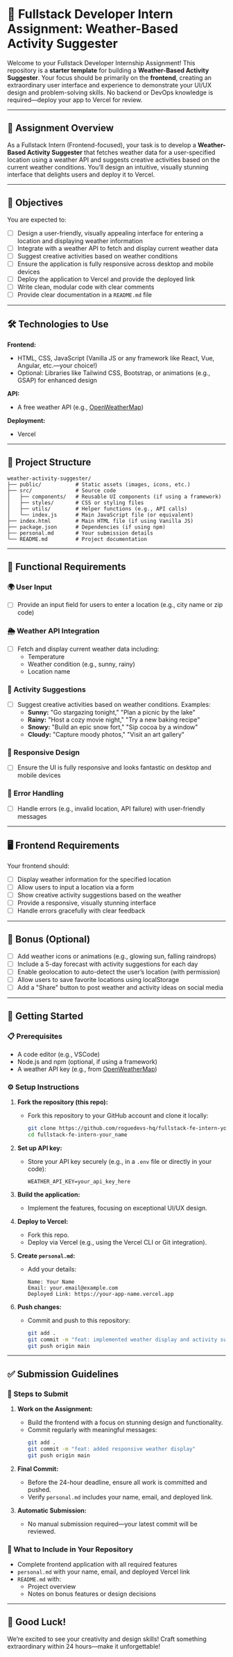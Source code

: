 # 🚀 Fullstack Developer Intern Assignment: Weather-Based Activity Suggester

Welcome to your Fullstack Developer Internship Assignment! This repository is a **starter template** for building a **Weather-Based Activity Suggester**. Your focus should be primarily on the **frontend**, creating an extraordinary user interface and experience to demonstrate your UI/UX design and problem-solving skills. No backend or DevOps knowledge is required—deploy your app to Vercel for review.

---

## 📌 Assignment Overview

As a Fullstack Intern (Frontend-focused), your task is to develop a **Weather-Based Activity Suggester** that fetches weather data for a user-specified location using a weather API and suggests creative activities based on the current weather conditions. You’ll design an intuitive, visually stunning interface that delights users and deploy it to Vercel.

---

## 🎯 Objectives

You are expected to:

- [ ] Design a user-friendly, visually appealing interface for entering a location and displaying weather information
- [ ] Integrate with a weather API to fetch and display current weather data
- [ ] Suggest creative activities based on weather conditions
- [ ] Ensure the application is fully responsive across desktop and mobile devices
- [ ] Deploy the application to Vercel and provide the deployed link
- [ ] Write clean, modular code with clear comments
- [ ] Provide clear documentation in a `README.md` file

---

## 🛠️ Technologies to Use

**Frontend:**

- HTML, CSS, JavaScript (Vanilla JS or any framework like React, Vue, Angular, etc.—your choice!)
- Optional: Libraries like Tailwind CSS, Bootstrap, or animations (e.g., GSAP) for enhanced design

**API:**

- A free weather API (e.g., [OpenWeatherMap](https://openweathermap.org/))

**Deployment:**

- Vercel

---

## 📁 Project Structure

```
weather-activity-suggester/
├── public/           # Static assets (images, icons, etc.)
├── src/              # Source code
│   ├── components/   # Reusable UI components (if using a framework)
│   ├── styles/       # CSS or styling files
│   ├── utils/        # Helper functions (e.g., API calls)
│   └── index.js      # Main JavaScript file (or equivalent)
├── index.html        # Main HTML file (if using Vanilla JS)
├── package.json      # Dependencies (if using npm)
├── personal.md       # Your submission details
└── README.md         # Project documentation
```

---

## 🔧 Functional Requirements

### 🌍 User Input

- [ ] Provide an input field for users to enter a location (e.g., city name or zip code)

### 🌦️ Weather API Integration

- [ ] Fetch and display current weather data including:
  - Temperature
  - Weather condition (e.g., sunny, rainy)
  - Location name

### 🎉 Activity Suggestions

- [ ] Suggest creative activities based on weather conditions. Examples:
  - **Sunny:** "Go stargazing tonight," "Plan a picnic by the lake"
  - **Rainy:** "Host a cozy movie night," "Try a new baking recipe"
  - **Snowy:** "Build an epic snow fort," "Sip cocoa by a window"
  - **Cloudy:** "Capture moody photos," "Visit an art gallery"

### 📱 Responsive Design

- [ ] Ensure the UI is fully responsive and looks fantastic on desktop and mobile devices

### 🚨 Error Handling

- [ ] Handle errors (e.g., invalid location, API failure) with user-friendly messages

---

## 🖥️ Frontend Requirements

Your frontend should:

- [ ] Display weather information for the specified location
- [ ] Allow users to input a location via a form
- [ ] Show creative activity suggestions based on the weather
- [ ] Provide a responsive, visually stunning interface
- [ ] Handle errors gracefully with clear feedback

---

## 🧪 Bonus (Optional)

- [ ] Add weather icons or animations (e.g., glowing sun, falling raindrops)
- [ ] Include a 5-day forecast with activity suggestions for each day
- [ ] Enable geolocation to auto-detect the user’s location (with permission)
- [ ] Allow users to save favorite locations using localStorage
- [ ] Add a "Share" button to post weather and activity ideas on social media

---

## 🚀 Getting Started

### 📋 Prerequisites

- A code editor (e.g., VSCode)
- Node.js and npm (optional, if using a framework)
- A weather API key (e.g., from [OpenWeatherMap](https://openweathermap.org/))

### ⚙️ Setup Instructions

1. **Fork the repository (this repo):**

   - Fork this repository to your GitHub account and clone it locally:
     ```bash
     git clone https://github.com/roguedevs-hq/fullstack-fe-intern-your_name.git
     cd fullstack-fe-intern-your_name
     ```

2. **Set up API key:**

   - Store your API key securely (e.g., in a `.env` file or directly in your code):
     ```
     WEATHER_API_KEY=your_api_key_here
     ```

3. **Build the application:**

   - Implement the features, focusing on exceptional UI/UX design.

4. **Deploy to Vercel:**

   - Fork this repo.
   - Deploy via Vercel (e.g., using the Vercel CLI or Git integration).

5. **Create `personal.md`:**

   - Add your details:
     ```
     Name: Your Name
     Email: your.email@example.com
     Deployed Link: https://your-app-name.vercel.app
     ```

6. **Push changes:**

   - Commit and push to this repository:
     ```bash
     git add .
     git commit -m "feat: implemented weather display and activity suggestions"
     git push origin main
     ```

---

## ✅ Submission Guidelines

### 📌 Steps to Submit

1. **Work on the Assignment:**

   - Build the frontend with a focus on stunning design and functionality.
   - Commit regularly with meaningful messages:
     ```bash
     git add .
     git commit -m "feat: added responsive weather display"
     git push origin main
     ```

2. **Final Commit:**

   - Before the 24-hour deadline, ensure all work is committed and pushed.
   - Verify `personal.md` includes your name, email, and deployed link.

3. **Automatic Submission:**

   - No manual submission required—your latest commit will be reviewed.

### 📄 What to Include in Your Repository

- Complete frontend application with all required features
- `personal.md` with your name, email, and deployed Vercel link
- `README.md` with:
  - Project overview
  - Notes on bonus features or design decisions

---

## 🏁 Good Luck!

We’re excited to see your creativity and design skills! Craft something extraordinary within 24 hours—make it unforgettable!

